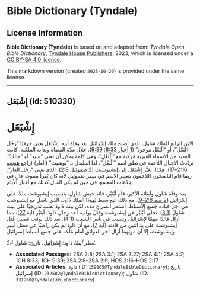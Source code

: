 # Bible Dictionary (Tyndale)

## License Information

**Bible Dictionary (Tyndale)** is based on and adapted from: _Tyndale Open Bible Dictionary_, [Tyndale House Publishers](https://tyndaleopenresources.com/), 2023, which is licensed under a [CC BY-SA 4.0 license](https://creativecommons.org/licenses/by-sa/4.0/legalcode.en).

This markdown version (created `2025-10-20`) is provided under the same license.



--------------------------------

## إِشْبَعَل (id: 510330)

إِشْبَعَل
=========

الابن الرابع للملك شاول، الذي أصبح ملك إِسْرَائِيل بعد وفاة أبيه. إِشْبَعَل يعني حرفيًا “رجُل ٱلْبَعْلِ”، أو “ٱلْبَعْلِ موجود” ([1 أخبار 8:33؛](https://ref.ly/1Chr8:33) [9:39](https://ref.ly/1Chr9:39)). خلال مدّة القضاة وبداية الملكية، كانت العديد من الأسماء العبرية مُركبة مع “ٱلْبَعْلِ”، وهي كلمة يمكن أن تعني “سيد” أو “مالك”. تردَّدتْ الأجيال اللاحقة في نطق اسم “ٱلْبَعْلِ”، لذا استُبدل بـ “بوشيث” (العار) (راجع [هوشع 2:16–17](https://ref.ly/Hos2:16-Hos2:17)). هكذا، تغيَّر إِشْبَعَل إلى إيشبوشيث ([2 صموئيل 2:8](https://ref.ly/2Sam2:8))، الذي يعني “رجُل العار”. ربما قام الناسخون اللاحقون بتغيير الاسم في سِفر صَموئِيل لأنه كان يُقرأ بصوت عالٍ في خِدْمَات المجمع، في حين لم يكن الحال كذلك مع أخبار الأيام.

بعد وفاة شَاول وأبنائه الأكبر، قام أَبْنَيْر، قائد جيش شَاول، بتنصيب إيشبوشث ملكًا على إِسْرَائِيل ([2 صم 2:8–9](https://ref.ly/2Sam2:8-2Sam2:9)). مع ذلك، تبع سِبط يَهوذَا الملك دَاود، الذي ناضل مع إيشبوشث من أجل قيادة جميع الأسباط. استمر الصراع مدة، لكن بيت دَاودَ تغلب تدريجيًا على بيت شَاولَ ([3:1](https://ref.ly/2Sam3:1)). تخلى أَبْنَيْر عن إيشبوشث وقتلَ يوآب، أحد رجال دَاودَ، أبنَيْر (آية [27](https://ref.ly/2Sam3:27))، مما أزال قائدًا مهمًا لإِسْرَائِيل وتسبب في يأس الشعب ([4:1](https://ref.ly/2Sam4:1)). بعد ذلك بوقت قصير، قُتل إيشبوشث على يد اثنين من قادته (آية [7](https://ref.ly/2Sam4:7)). مع أن داود لم يكن راضيًا عن مقتل أبنير وإيشبوشث، إلا أن موتهما أزال آخر العوائق أمام مُلكه على جميع أسباط إسرائيل.

*انظر أيضًا* دَاود؛ إِسْرَائِيل، تاريخ؛ شَاول \#2.

* **Associated Passages:** 2SA 2:8; 2SA 3:1; 2SA 3:27; 2SA 4:1; 2SA 4:7; 1CH 8:33; 1CH 9:39; 2SA 2:8–2SA 2:9; HOS 2:16–HOS 2:17
* **Associated Articles:** داود (ID: `159105@TyndaleBibleDictionary`); تاريخ إسرائيل (ID: `232582@TyndaleBibleDictionary`); شاول (ID: `331960@TyndaleBibleDictionary`)

